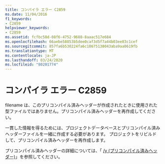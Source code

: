 ```yaml
---
title: コンパイラ エラー C2859
ms.date: 11/04/2016
f1_keywords:
- C2859
helpviewer_keywords:
- C2859
ms.assetid: fcfbc58d-08f6-4752-9688-8aaac517e684
ms.openlocfilehash: 66aebe58853b5dee0caf3d5f7a44b03ee83c1cef
ms.sourcegitcommit: 857fa6b530224fa6c18675138043aba9aa0619fb
ms.translationtype: MT
ms.contentlocale: ja-JP
ms.lasthandoff: 03/24/2020
ms.locfileid: "80201774"
---
```

# <a name="compiler-error-c2859"></a>コンパイラ エラー C2859

filename は、このプリコンパイル済みヘッダーが作成されたときに使用された型ファイルではありません。プリコンパイル済みヘッダーを再作成してください。

一貫した情報を得るためには、プロジェクトデータベースとプリコンパイル済みヘッダーファイルを一緒に作成する必要があります。 プロジェクトをリビルドして、プリコンパイル済みヘッダーを再作成します。

プリコンパイル済みヘッダーの詳細については、「 [/y (プリコンパイル済みヘッダー)](../../build/reference/y-precompiled-headers.md)」を参照してください。
